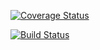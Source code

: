 
[![Coverage Status](https://coveralls.io/repos/github/upastushyna/Mention/badge.svg?branch=master)](https://coveralls.io/github/upastushyna/Mention?branch=master)

[![Build Status](https://travis-ci.com/upastushyna/Mention.svg?branch=master)](https://travis-ci.com/upastushyna/Mention)
